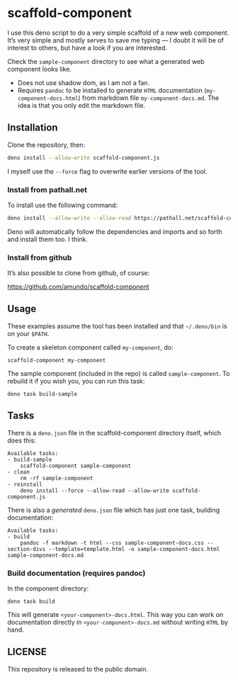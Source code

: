 # scaffold-component

I use this deno script to do a very simple scaffold of a new web component. It’s very simple and mostly serves to save me typing — I doubt it will be of interest to others, but have a look if you are interested.

Check the `sample-component` directory to see what a generated web component looks like. 

* Does not use shadow dom, as I am not a fan.
* Requires `pandoc` to be installed to generate `HTML` documentation (`my-component-docs.html`) from markdown file `my-component-docs.md`. The idea is that you only edit the markdown file.

## Installation

Clone the repository, then:

```bash
deno install --allow-write scaffold-component.js
```

I myself use the `--force` flag to overwrite earlier versions of the tool. 


### Install from pathall.net

To install use the following command:

```bash
deno install --allow-write --allow-read https://pathall.net/scaffold-component/scaffold-component.js
```

Deno will automatically follow the dependencies and imports and so forth and install them too. I think.

### Install from github

It’s also possible to clone from github, of course:

https://github.com/amundo/scaffold-component

## Usage

These examples assume the tool has been installed and that `~/.deno/bin` is on your `$PATH`.

To create a skeleton component called `my-component`, do:

```
scaffold-component my-component
```

The sample component (included in the repo) is called `sample-component`. To rebuild it if you wish you, you can run this task:


```
deno task build-sample
```


## Tasks 


There is a `deno.json` file in the scaffold-component directory itself, which does this:

```
Available tasks:
- build-sample
    scaffold-component sample-component
- clean
    rm -rf sample-component
- reinstall
    deno install --force --allow-read --allow-write scaffold-component.js
```


There is also a _generated_  `deno.json` file which has just one task, building documentation:

```
Available tasks:
- build
    pandoc -f markdown -t html --css sample-component-docs.css --section-divs --template=template.html -o sample-component-docs.html sample-component-docs.md
```



### Build documentation (requires pandoc)

In the component directory:

```
deno task build
```

This will generate `<your-component>-docs.html`. This way you can work on documentation  directly in `<your-component>-docs.md` without writing `HTML` by hand.

## LICENSE

This repository is released to the public domain.
